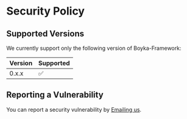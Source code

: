# Security Policy

## Supported Versions

We currently support only the following version of Boyka-Framework:

| Version | Supported          |
| ------- | ------------------ |
| 0.x.x   | :white_check_mark: |

## Reporting a Vulnerability

You can report a security vulnerability by [Emailing us](boyka.framework@gmail.com).
